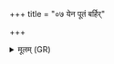 +++
title = "०७ येन पूतं बर्हिर्"

+++
<details><summary>मूलम् (GR)</summary>

येन पूतं बर्हिर्  
आज्यम् अथो हविः ।  
(…) ॥ +++(see 1cd)+++
</details>